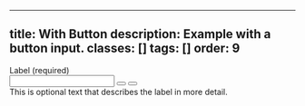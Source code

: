 <!--
 *              © 2025 Visa
 *
 * Licensed under the Apache License, Version 2.0 (the "License");
 * you may not use this file except in compliance with the License.
 * You may obtain a copy of the License at
 *
 *         http://www.apache.org/licenses/LICENSE-2.0
 *
 * Unless required by applicable law or agreed to in writing, software
 * distributed under the License is distributed on an "AS IS" BASIS,
 * WITHOUT WARRANTIES OR CONDITIONS OF ANY KIND, either express or implied.
 * See the License for the specific language governing permissions and
 * limitations under the License.
 *
 -->
---
title: With Button
description: Example with a button input.
classes: []
tags: []
order: 9
---

<div class="v-flex v-flex-col v-gap-4">
  <label class="v-label" for="input-test-11">
    Label (required)
  </label>
  <div class="v-input-container v-surface v-flex-row">
    <input aria-describedby="input-message-test-11" class="v-input" id="input-test-11" name="text-input-field" type="text"/>
    <button aria-label="clear" class="v-button v-button-icon v-button-subtle v-button-tertiary v-button-small" type="button">
      <svg aria-hidden="true" class="v-icon v-icon-visa v-icon-tiny" focusable="false" viewbox="0 0 16 16">
        <use href="#visa-clear-alt-tiny">
        </use>
      </svg>
    </button>
    <button aria-label="show password" class="v-button v-button-icon v-button-tertiary v-button-small" type="button">
      <svg aria-hidden="true" class="v-icon v-icon-visa v-icon-tiny" focusable="false" viewbox="0 0 16 16">
        <use href="#visa-password-hide-tiny">
        </use>
      </svg>
    </button>
  </div>
  <span class="v-input-message" id="input-message-test-11">
    This is optional text that describes the label in more detail.
  </span>
</div>
